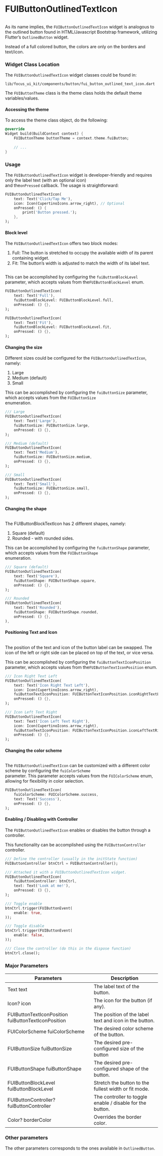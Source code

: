 # FUIButtonOutlinedTextIcon

<figure><img src="../../../.gitbook/assets/fuibuttonoutlinedtexticon01.png" alt=""><figcaption></figcaption></figure>

As its name implies, the `FUIButtonOutlinedTextIcon` widget is analogous to the outlined button found in HTML/Javascript Bootstrap framework, utilizing Flutter’s `OutlinedButton` widget.

Instead of a full colored button, the colors are only on the borders and text/icon.

### Widget Class Location

The `FUIButtonOutlinedTextIcon` widget classes could be found in:

```
lib/focus_ui_kit/components/button/fui_button_outlined_text_icon.dart
```

The `FUIButtonTheme` class is the theme class holds the default theme variables/values.

#### Accessing the theme

To access the theme class object, do the following:

```dart
@override
Widget build(BuildContext context) {
    FUIButtonTheme buttonTheme = context.theme.fuiButton;
    
    // ...
}
```

### Usage

The `FUIButtonOutlinedTextIcon` widget is developer-friendly and requires only the label text (with an optional icon)\
and the`onPressed` callback. The usage is straightforward:

```dart
FUIButtonOutlinedTextIcon(
    text: Text('Click/Tap Me'),
    icon: Icon(CupertinoIcons.arrow_right), // Optional
    onPressed: () {
        print('Button pressed.');
    },
);
```

#### Block level

The `FUIButtonOutlinedTextIcon` offers two block modes:

1. Full: The button is stretched to occupy the available width of its parent containing widget.
2. Fit: The button’s width is adjusted to match the width of its label text.

<figure><img src="../../../.gitbook/assets/fuibuttonoutlinedtexticon02.png" alt=""><figcaption></figcaption></figure>

This can be accomplished by configuring the `fuiButtonBlockLevel` parameter, which accepts values from the`FUIButtonBlockLevel` enum.

```dart
FUIButtonOutlinedTextIcon(
    text: Text('Full'),
    fuiButtonBlockLevel: FUIButtonBlockLevel.full,
    onPressed: () {},
);

FUIButtonOutlinedTextIcon(
    text: Text('Fit'),
    fuiButtonBlockLevel: FUIButtonBlockLevel.fit,
    onPressed: () {},
);
```

#### Changing the size

Different sizes could be configured for the `FUIButtonOutlinedTextIcon`, namely:

1. Large
2. Medium (default)
3. Small

This can be accomplished by configuring the `fuiButtonSize` parameter, which accepts values from the `FUIButtonSize`\
enumeration.

```dart
/// Large
FUIButtonOutlinedTextIcon(
    text: Text('Large'),
    fuiButtonSize: FUIButtonSize.large,
    onPressed: () {},
);

/// Medium (default)
FUIButtonOutlinedTextIcon(
    text: Text('Medium'),
    fuiButtonSize: FUIButtonSize.medium,
    onPressed: () {},
);

/// Small
FUIButtonOutlinedTextIcon(
    text: Text('Small'),
    fuiButtonSize: FUIButtonSize.small,
    onPressed: () {},
);
```

#### Changing the shape

<figure><img src="../../../.gitbook/assets/fuibuttonoutlinedtexticon03.png" alt=""><figcaption></figcaption></figure>

The FUIButtonBlockTextIcon has 2 different shapes, namely:

1. Square (default)
2. Rounded - with rounded sides.

This can be accomplished by configuring the `fuiButtonShape` parameter, which accepts values from the `FUIButtonShape`\
enumeration.

```dart
/// Square (default)
FUIButtonOutlinedTextIcon(
    text: Text('Square'),
    fuiButtonShape: FUIButtonShape.square,
    onPressed: () {},
);

/// Rounded
FUIButtonOutlinedTextIcon(
    text: Text('Rounded'),
    fuiButtonShape: FUIButtonShape.rounded,
    onPressed: () {},
),
```

#### Positioning Text and Icon

<figure><img src="../../../.gitbook/assets/fuibuttonoutlinedtexticon04.png" alt=""><figcaption></figcaption></figure>

The position of the text and icon of the button label can be swapped. The icon of the left or right side can be placed on top of the text, or vice versa.

This can be accomplished by configuring the `fuiButtonTextIconPosition` parameter, which accepts values from the`FUIButtonTextIconPosition` enum.

```dart
/// Icon Right Text Left
FUIButtonOutlinedTextIcon(
    text: Text('Icon Right Text Left'),
    icon: Icon(CupertinoIcons.arrow_right),
    fuiButtonTextIconPosition: FUIButtonTextIconPosition.iconRightTextLeft,
    onPressed: () {},
);

/// Icon Left Text Right
FUIButtonOutlinedTextIcon(
    text: Text('Icon Left Text Right'),
    icon: Icon(CupertinoIcons.arrow_right),
    fuiButtonTextIconPosition: FUIButtonTextIconPosition.iconLeftTextRight,
    onPressed: () {},
);
```

#### Changing the color scheme

<figure><img src="../../../.gitbook/assets/fuibuttonoutlinedtexticon05.png" alt=""><figcaption></figcaption></figure>

The `FUIButtonOutlinedTextIcon` can be customized with a different color scheme by configuring the `fuiColorScheme`\
parameter. This parameter accepts values from the `FUIColorScheme` enum, allowing for flexibility in color selection.

```dart
FUIButtonOutlinedTextIcon(
    fuiColorScheme: FUIColorScheme.success,
    text: Text('Success'),
    onPressed: () {},
);
```

#### Enabling / Disabling with Controller

The `FUIButtonOutlinedTextIcon` enables or disables the button through a controller.

This functionality can be accomplished using the `FUIButtonController` controller.

```dart
/// Define the controller (usually in the initState function)
FUIButtonController btnCtrl = FUIButtonController();

/// Attached it with a FUIButtonOutlinedTextIcon widget.
FUIButtonOutlinedTextIcon(
    fuiButtonController: btnCtrl,
    text: Text('Look at me!'),
    onPressed: () {},
);

/// Toggle enable
btnCtrl.trigger(FUIButtonEvent(
    enable: true,
));

/// Toggle disable
btnCtrl.trigger(FUIButtonEvent(
    enable: false,
));

/// Close the controller (do this in the dispose function)
btnCtrl.close();
```

### Major Parameters

| Parameters                                          | Description                                               |
| --------------------------------------------------- | --------------------------------------------------------- |
| Text text                                           | The label text of the button.                             |
| Icon? icon                                          | The icon for the button (if any).                         |
| FUIButtonTextIconPosition fuiButtonTextIconPosition | The position of the label text and icon in the button.    |
| FUIColorScheme fuiColorScheme                       | The desired color scheme of the button.                   |
| FUIButtonSize fuiButtonSize                         | The desired pre-configured size of the button             |
| FUIButtonShape fuiButtonShape                       | The desired pre-configured shape of the button.           |
| FUIButtonBlockLevel fuiButtonBlockLevel             | Stretch the button to the fullest width or fit mode.      |
| FUIButtonController? fuiButtonController            | The controller to toggle enable / disable for the button. |
| Color? borderColor                                  | Overrides the border color.                               |

### Other parameters

The other parameters corresponds to the ones available in `OutlinedButton`.
